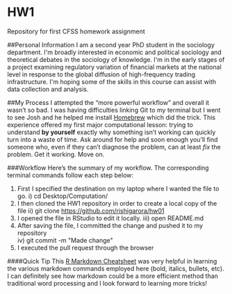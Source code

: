 # HW1
Repository for first CFSS homework assignment

##Personal Information
I am a second year PhD student in the sociology department. I'm broadly interested in economic and political sociology and theoretical debates in the sociology of knowledge. I'm in the early stages of a project examining regulatory variation of financial markets at the national level in response to the global diffusion of high-frequency trading infrastructure. I'm hoping some of the skills in this course can assist with data collection and analysis. 

##My Process
I attempted the “more powerful workflow” and overall it wasn’t so bad. I was having difficulties linking Git to my terminal but I went to see Josh and he helped me install [Homebrew](http://brew.sh/index.html) which did the trick. This experience offered my first major computational lesson: trying to understand **by yourself** exactly why something isn’t working can quickly turn into a waste of time. Ask around for help and soon enough you’ll find someone who, even if they can’t diagnose the problem, can at least *fix* the problem. Get it working. Move on. 

###Workflow
Here’s the summary of my workflow. The corresponding terminal commands follow each step below: 
1. First I specified the destination on my laptop where I wanted the file to go.
  i) cd Desktop/Computation/
2. I then cloned the HW1 repository in order to create a local copy of the file
  ii) git clone https://github.com/rishigarora/hw01
3.  I opened the file in RStudio to edit it locally.
  iii) open README.md
4. After saving the file, I committed the change and pushed it to my repository  
  iv) git commit -m "Made change"
5. I executed the pull request through the browser

####Quick Tip
This [R Markdown Cheatsheet](https://www.rstudio.com/wp-content/uploads/2016/03/rmarkdown-cheatsheet-2.0.pdf) was very helpful in learning the various markdown commands employed here (bold, italics, bullets, etc). I can definitely see how markdown could be a more efficient method than traditional word processing and I look forward to learning more tricks!
